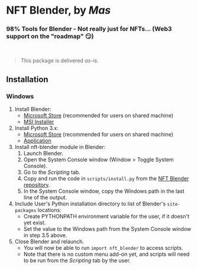 # **NFT Blender, by** ***Mas***
### **98% Tools for Blender - Not really just for NFTs...** (Web3 support on the "roadmap" 😏)
<br/>

> This package is delivered *as-is*.

## Installation
<!-- todo -->
### Windows
1. Install Blender:
   - [Microsoft Store](https://apps.microsoft.com/store/detail/blender/9PP3C07GTVRH) 
     (recommended for users on shared machine)
   - [MSI Installer](https://www.blender.org/download/)
2. Install Python 3.x:
   - [Microsoft Store](https://apps.microsoft.com/store/detail/python-39/9P7QFQMJRFP7)
     (recommended for users on shared machine)
   - [Application](https://www.python.org/downloads/)
3. Install nft-blender module in Blender:
   1. Launch Blender.
   2. Open the System Console window (Window > Toggle System Console).
   3. Go to the *Scripting* tab.
   4. Copy and run the code in `scripts/install.py` from the [NFT Blender repository](https://github.com/Masangri/nft-blender).<br/>
   5. In the System Console window, copy the Windows path in the last line of the output.
4. Include User's Python installation directory to list of Blender's `site-packages` locations:
   - Create PYTHONPATH environment variable for the user, if it doesn't yet exist.
   - Set the value to the Windows path from the System Console window in step 3.5 above.
5. Close Blender and relaunch.
   - You will now be able to run `import nft_blender` to access scripts.
   - Note that there is no custom menu add-on yet, and scripts will need to be run from the *Scripting* tab by the user.
